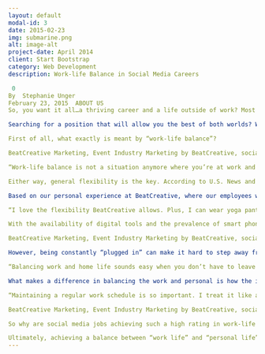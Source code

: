 ```yaml
---
layout: default
modal-id: 3
date: 2015-02-23
img: submarine.png
alt: image-alt
project-date: April 2014
client: Start Bootstrap
category: Web Development
description: Work-life Balance in Social Media Careers

 0
By  Stephanie Unger
February 23, 2015  ABOUT US
So, you want it all…a thriving career and a life outside of work? Most people think it’s not possible; you either have to choose a career that becomes your life, or opt out of the typical working world in order to have a personal life.

Searching for a position that will allow you the best of both worlds? We are pretty pleased at BeatCreative that one of our specialties tops the charts: in 2014, the “Social Media Manager” job title was ranked #5 out of 20 and achieved a 4.3 out of 5 (where 5 is very satisfied) through a poll conducted by Forbes and Glassdoor.

First of all, what exactly is meant by “work-life balance”?

BeatCreative Marketing, Event Industry Marketing by BeatCreative, social media careers, work-life balance

“Work-life balance is not a situation anymore where you’re at work and then you’re at home, it’s more this balancing between the two,” said Lauren Griffin, senior vice president of Adecco Staffing U.S. “It’s a common trend, generationally–people all want the flexibility, but the reasons they want it might be different.” Griffin went on to say that the younger generation tends to classify flexibility in terms of long lunches and the ability to work during off-hours, whereas Baby Boomers and Gen Xers want flexibility in order to care for their families.

Either way, general flexibility is the key. According to U.S. News and World Report in a 2015 Workplace Flexibility Study, 75% of polled employees desire workplace flexibility above all other benefits.

Based on our personal experience at BeatCreative, where our employees work nearly 100% remotely, the ticket to boosting employee morale is to allow a flexible work schedule for our social media development team. A rave review from our Online Marketing Specialist, Robyn, shows how much flexibility is valued within our social media team:

“I love the flexibility BeatCreative allows. Plus, I can wear yoga pants to work every day. Best. Job. Ever.”

With the availability of digital tools and the prevalence of smart phones, we are always connected, and therefore can respond to work requests and complete urgent tasks while away from the office.

BeatCreative Marketing, Event Industry Marketing by BeatCreative, social media, laptop mobile device

However, being constantly “plugged in” can make it hard to step away from work. According to an article by Experteer, the trope that “social media is 24/7” makes it arguable that Social Media Managers would have a positive work-life balance. It is easy for an employee to push back and not feel like there is ever a break! Even our Content Specialist, Patrick, says:

“Balancing work and home life sounds easy when you don’t have to leave your house every day. But it’s not that simple. Working from home means the two lives bleed into one another, which can make it feel like you ALWAYS should be working on something.”

What makes a difference in balancing the work and personal is how the individual handles each sphere. Patrick went on to describe his regimented, but flexible, work approach:

“Maintaining a regular work schedule is so important. I treat it like a “normal” office job. I get up the same time every day, get dressed, walk the dog, everything someone with a commute would do. Only my commute takes me to my home office. I only write in my office, leaving the rest of the house to feel like a home, not a workplace. I tend to work until about 6:30, when my wife gets home. Then it’s family time.”

BeatCreative Marketing, Event Industry Marketing by BeatCreative, social media manager, work life balance, family time

So why are social media jobs achieving such a high rating in work-life balance polls? Most likely because the positions often allow the employee to work from home or telecommute for part of the time, giving more time to do things like run errands, have a lunch date, or just take a break when needed. For me, BeatCreative’s official Social Media Project Manager, I have been lucky enough to care for my toddler at home (without putting him in daycare) and work my full work week. That’s enough for me to give my job a rating of “highly satisfied.”

Ultimately, achieving a balance between “work life” and “personal life” could be attainable for most people (social media career or not)—it’s just a matter of perspective.
---
```

